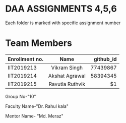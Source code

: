 
# DAA ASSIGNMENTS 4,5,6
Each folder is marked with specific assignment number

# Team Members

| Enrollment no.  |   Name          |  github_id |
| ----------------|:-------------:  | ----------:|
| IIT2019213      | Vikram Singh    | 77439867   |
| IIT2019214      | Akshat Agrawal  | 58394345   |
| IIT2019215      | Ravutla Ruthvik |    $1      |

Group No-"10"

Faculty Name-"Dr. Rahul kala"

Mentor Name- "Md. Meraz"
